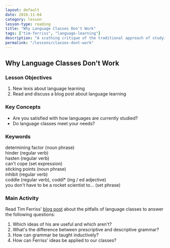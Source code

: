 ```yaml
---
layout: default
date: 2016-11-04
category: lesson
lesson-type: reading
title: "Why Language Classes Don't Work"
tags: ["tim-ferriss", "language-learning"]
description: "A scathing critique of the traditional approach of studying a language for ten years without being able to speak it"
permalink: "/lessons/classes-dont-work"
---
```

## Why Language Classes Don't Work

<p></p>

### Lesson Objectives

1. New lexis about language learning 
2. Read and discuss a blog post about language learning

### Key Concepts

- Are you satisfied with how languages are currently studied? 
- Do language classes meet your needs? 

### Keywords
determining factor (noun phrase)  
hinder (regular verb)  
hasten (regular verb)  
can't cope (set expression)   
sticking points (noun phrase)  
inhibit (regular verb)  
coddle (regular verb), coddl* (ing / ed adjective)  
you don't have to be a rocket scientist to... (set phrase)  

### Main Activity
Read Tim Ferriss' <a href="http://fourhourworkweek.com/2008/09/22/why-language-classes-dont-work-how-to-cut-classes-and-double-your-learning-rate-plus-madrid-update/" target="_blank">blog post</a> about the pitfalls of language classes to answer the following questions:

1. Which ideas of his are useful and which aren't? 
2. What's the difference between prescriptive and descriptive grammar? 
3. How can grammar be taught inductively?  
4. How can Ferriss' ideas be applied to our classes?  

